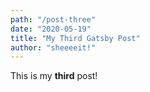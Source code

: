 ```yaml
---
path: "/post-three"
date: "2020-05-19"
title: "My Third Gatsby Post"
author: "sheeeeit!"
---
```


This is my **third** post!